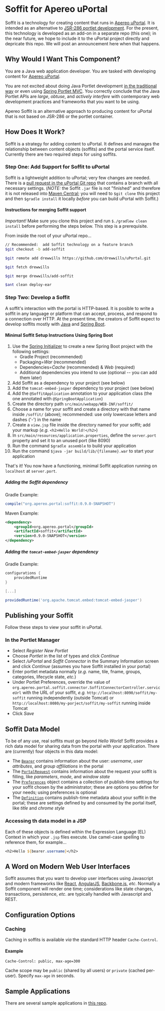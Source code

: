# Soffit for Apereo uPortal

Soffit is a technology for creating content that runs in [Apereo uPortal](https://www.apereo.org/projects/uportal).  It is intended as an alternative to [JSR-286 portlet development](https://jcp.org/en/jsr/detail?id=286).  For the present, this technology is developed as an add-on in a separate repo (this one);  in the near future, we hope to include it to the uPortal project directly and depricate this repo.  We will post an announcement here when that happens.

## Why Would I Want This Component?

You are a Java web application developer.  You are tasked with developing content for [Apereo uPortal](https://www.apereo.org/projects/uportal).

You are not excited about doing Java Portlet development [in the traditional way](http://www.theserverside.com/tutorial/JSR-286-development-tutorial-An-introduction-to-portlet-programming) or even using [Spring Portlet MVC](http://docs.spring.io/autorepo/docs/spring/3.2.x/spring-framework-reference/html/portlet.html).  You correctly conclude that the Java Portlet APIs are _large_, _obtuse_, and _actively interfere_ with contemporary web development practices and frameworks that you want to be using.

Apereo Soffit is an alternative approach to producing content for uPortal that is not based on JSR-286 or the portlet container.

## How Does It Work?

Soffit is a strategy for adding content to uPortal.  It defines and manages the relationship between content objects (soffits) and the portal service itself.  Currently there are two required steps for using soffits.

### Step One:  Add Support for Soffit to uPortal

Soffit is a lightweight addition to uPortal;  very few changes are needed.  There is a [pull request in the uPortal Git repo](https://github.com/Jasig/uPortal/pull/665) that contains a branch with all necessary settings.  (*NOTE:*  the Soffit `.jar` file is not "finished" and therefore it is not released into [Maven Central](http://search.maven.org/);  you will need to `$git clone` this project and then `$gradle install` it locally *before* you can build uPortal with Soffit.)

#### Instructions for merging Soffit support

*Important!*  Make sure you clone this project and run `$./gradlew clean install` before performing the steps below.  This step is a prerequisite.

From inside the root of your uPortal repo...

``` bash
// Recommended:  add Soffit technology on a feature branch
$git checkout -b add-soffit

$git remote add drewwills https://github.com/drewwills/uPortal.git

$git fetch drewwills

$git merge drewwills/add-soffit

$ant clean deploy-ear
```

### Step Two:  Develop a Soffit

A soffit's interaction with the portal is HTTP-based.  It is posible to write a soffit in any language or platform that can accept, process, and respond to a connection over HTTP.  At the present time, the creators of Soffit expect to develop soffits mostly with [Java](http://www.oracle.com/technetwork/java/index.html) and [Spring Boot](http://projects.spring.io/spring-boot/).

#### Minimal Soffit Setup Instructions Using Spring Boot

1. Use the [Spring Initializer](https://start.spring.io/) to create a new Spring Boot project with the following settings:
    * Gradle Project (recommended)
    * Packaging=*War* (recommended)
    * Dependencies=*Cache* (recommended) & *Web* (required)
    * Additional dependencies you intend to use (optional -- you can add them later)
1. Add Soffit as a dependency to your project (see below)
1. Add the `tomcat-embed-jasper` dependency to your project (see below)
1. Add the `@SoffitApplication` annotation to your application class (the one annotated with `@SpringBootApplication`)
1. Create the directory path `src/main/webapp/WEB-INF/soffit/`
1. Choose a name for your soffit and create a directory with that name inside `/soffit/` (above);  recommended:  use only lowercase letters and dashes ('-') in the name
1. Create a `view.jsp` file inside the directory named for your soffit;  add your markup (_e.g._ `<h2>Hello World!</h2>`)
1. In `src/main/resources/application.properties`, define the `server.port` property and set it to an unused port (like 8090)
1. Run the command `$gradle assemble` to build your application
1. Run the command `$java -jar build/lib/{filename}.war` to start your application

That's it!  You now have a functioning, minimal Soffit application running on `localhost` at `server.port`.

##### Adding the Soffit dependency

Gradle Example:

``` gradle
compile("org.apereo.portal:soffit:0.9.0-SNAPSHOT")
```

Maven Example:

``` xml
<dependency>
    <groupId>org.apereo.portal</groupId>
    <artifactId>soffit</artifactId>
    <version>0.9.0-SNAPSHOT</version>
</dependency>
```

##### Adding the `tomcat-embed-jasper` dependency

Gradle Example:

``` gradle
configurations {
    providedRuntime
}

[...]

providedRuntime('org.apache.tomcat.embed:tomcat-embed-jasper')
```

## Publishing your Soffit

Follow these steps to view your soffit in uPortal.

### In the Portlet Manager

* Select _Register New Portlet_
* Choose _Portlet_ in the list of types and click _Continue_
* Select _/uPortal_ and _Soffit Connector_ in the Summary Information screen and click _Continue_ (assumes you have Soffit installed in your portal)
* Enter portlet metadata normally (_e.g._ name, tile, fname, groups, categories, lifecycle state, _etc._)
* Under Portlet Preferences, override the value of `org.apereo.portal.soffit.connector.SoffitConnectorController.serviceUrl` with the URL of your soffit, _e.g._ `http://localhost:8090/soffit/my-soffit` running independently (outside Tomcat) or `http://localhost:8080/my-porject/soffit/my-soffit` running inside Tomcat
* Click _Save_

## Soffit Data Model

To be of any use, real soffits must go beyond _Hello World!_  Soffit provides a rich data model for sharing data from the portal with your application.  There are (currently) four objects in this data model:

* The [`Bearer`](https://github.com/drewwills/Soffit/blob/master/src/main/java/org/apereo/portal/soffit/model/v1_0/Bearer.java) contains information about the user:  _username_, _user attributes_, and _group affiliations_ in the portal
* The [`PortalRequest`](https://github.com/drewwills/Soffit/blob/master/src/main/java/org/apereo/portal/soffit/model/v1_0/PortalRequest.java) contains information about the request your soffit is filling, like _parameters_, _mode_, and _window state_
* The [`Preferences`](https://github.com/drewwills/Soffit/blob/master/src/main/java/org/apereo/portal/soffit/model/v1_0/Preferences.java) object contains a collection of publish-time settings for your soffit chosen by the administrator;  these are options you define for your needs;  using preferences is optional
* The [`Definition`](https://github.com/drewwills/Soffit/blob/master/src/main/java/org/apereo/portal/soffit/model/v1_0/Definition.java) contains publish-time metadata about your soffit in the portal;  these are settings defined by and consumed by the portal itself, like _title_ and _chrome style_

### Accessing th data model in a JSP

Each of these objects is defined within the Expression Language (EL) Context in which your `.jsp` files execute.  Use camel-case spelling to reference them, for example...

```jsp
<h2>Hello ${bearer.username}</h2>
```

## A Word on Modern Web User Interfaces

Soffit assumes that you want to develop user interfaces using Javascript and modern frameworks like [React](https://facebook.github.io/react/), [AngularJS](https://angularjs.org/), [Backbone.js](http://backbonejs.org/), _etc_.  Normally a Soffit component will render one time;  considerations like state changes, transactions, persistence, _etc_. are typically handled with Javascript and REST.

## Configuration Options

### Caching

Caching in soffits is available _via_ the standard HTTP header `Cache-Control`.

#### Example

``` http
Cache-Control: public, max-age=300
```

Cache scope may be `public` (shared by all users) or `private` (cached per-user).  Specify `max-age` in seconds.

## Sample Applications

There are several sample applications in [this repo](https://github.com/drewwills/soffit-samples).
